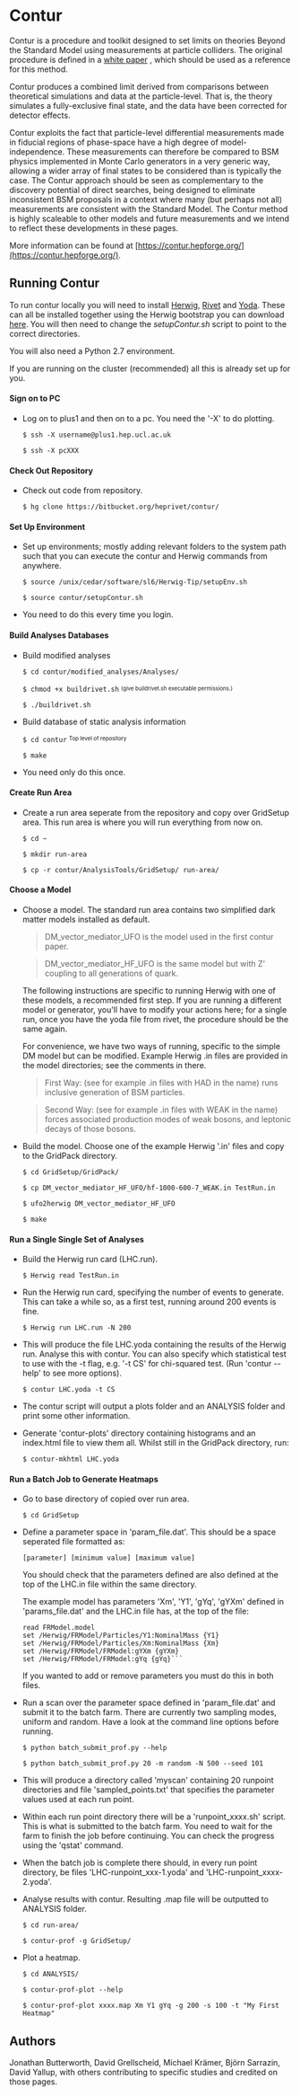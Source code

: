 # Contur

Contur is a procedure and toolkit designed to set limits on theories Beyond the
Standard Model using measurements at particle colliders. The original procedure
is defined in a 
[white paper](https://link.springer.com/article/10.1007%2FJHEP03%282017%29078)
, which should be used as a reference for this method.

Contur produces a combined limit derived from comparisons between theoretical 
simulations and data at the particle-level. That is, the theory simulates a 
fully-exclusive final state, and the data have been corrected for detector 
effects.

Contur exploits the fact that particle-level differential measurements made in 
fiducial regions of phase-space have a high degree of model-independence. 
These measurements can therefore be compared to BSM physics implemented in 
Monte Carlo generators in a very generic way, allowing a wider array of final 
states to be considered than is typically the case. The Contur approach should 
be seen as complementary to the discovery potential of direct searches, being 
designed to eliminate inconsistent BSM proposals in a context where many (but 
perhaps not all) measurements are consistent with the Standard Model. The 
Contur method is highly scaleable to other models and future measurements and 
we intend to reflect these developments in these pages.

More information can be found at 
[https://contur.hepforge.org/](https://contur.hepforge.org/).

## Running Contur

To run contur locally you will need to install [Herwig](https://herwig.hepforge.org/), 
[Rivet](https://rivet.hepforge.org/) and [Yoda](https://yoda.hepforge.org/). 
These can all be installed together using the Herwig bootstrap you can download 
[here](https://herwig.hepforge.org/downloads.html). You will then need to 
change the *setupContur.sh* script to point to the correct directories.

You will also need a Python 2.7 environment.

If you are running on the cluster (recommended) all this is already set up for
you.

#### Sign on to PC
- Log on to plus1 and then on to a pc. You need the '-X' to do plotting.

    `$ ssh -X username@plus1.hep.ucl.ac.uk`
    
    `$ ssh -X pcXXX`
    
#### Check Out Repository
- Check out code from repository.

    `$ hg clone https://bitbucket.org/heprivet/contur/`
    
#### Set Up Environment
- Set up environments; mostly adding relevant folders to the system path such
  that you can execute the contur and Herwig commands from anywhere.
  
    `$ source /unix/cedar/software/sl6/Herwig-Tip/setupEnv.sh`
    
    `$ source contur/setupContur.sh`

- You need to do this every time you login.

#### Build Analyses Databases
- Build modified analyses

    `$ cd contur/modified_analyses/Analyses/`
    
    `$ chmod +x buildrivet.sh` <sub><sup>(give buildrivet.sh executable 
    permissions.)</sup></sub>
    
    `$ ./buildrivet.sh`
    
- Build database of static analysis information

    `$ cd contur` <sup><sub>Top level of repository</sub></sup>
    
    `$ make`

- You need only do this once.

#### Create Run Area     
- Create a run area seperate from the repository and copy over GridSetup
  area. This run area is where you will run everything from now on.
  
    `$ cd ~`
    
    `$ mkdir run-area`
    
    `$ cp -r contur/AnalysisTools/GridSetup/ run-area/`

#### Choose a Model
- Choose a model. The standard run area contains two simplified dark matter
  models installed as default.
    > DM_vector_mediator_UFO is the model used in the first contur paper.
    
    > DM_vector_mediator_HF_UFO is the same model but with Z' coupling to all
      generations of quark.
  
  The following instructions are specific to running Herwig with one of these 
  models, a recommended first step. If you are running a different model or 
  generator, you'll have to modify your actions here; for a single run, once 
  you have the yoda file from rivet, the procedure should be the same again.

  For convenience, we have two ways of running, specific to the simple DM model
  but can be modified.
  Example Herwig .in files are provided in the model directories; see the 
  comments in there.
    > First Way: (see for example .in files with HAD in the name) runs 
      inclusive generation of BSM particles.
      
    > Second Way: (see for example .in files with WEAK in the name) forces 
      associated production modes of weak bosons, and leptonic decays of those 
      bosons.

- Build the model. Choose one of the example Herwig '.in' files and copy to
  the GridPack directory.
  
    `$ cd GridSetup/GridPack/`
    
    `$ cp DM_vector_mediator_HF_UFO/hf-1000-600-7_WEAK.in TestRun.in`
    
    `$ ufo2herwig DM_vector_mediator_HF_UFO`
    
    `$ make`
    
#### Run a Single Single Set of Analyses
- Build the Herwig run card (LHC.run).

    `$ Herwig read TestRun.in`

- Run the Herwig run card, specifying the number of events to generate. This 
  can take a while so, as a first test, running around 200 events is fine.
  
    `$ Herwig run LHC.run -N 200`
    
- This will produce the file LHC.yoda containing the results of the Herwig run.
  Analyse this with contur. You can also specify which statistical test to use
  with the -t flag, e.g. '-t CS' for chi-squared test. (Run 'contur --help' to
  see more options).
  
    `$ contur LHC.yoda -t CS`
    
- The contur script will output a plots folder and an ANALYSIS folder and 
  print some other information.
  
- Generate 'contur-plots' directory containing histograms and an index.html 
  file to view them all. Whilst still in the GridPack directory, run:
  
    `$ contur-mkhtml LHC.yoda`
    
#### Run a Batch Job to Generate Heatmaps
- Go to base directory of copied over run area.

    `$ cd GridSetup`
    
- Define a parameter space in 'param_file.dat'. This should be a space 
  seperated file formatted as:
  
    `[parameter] [minimum value] [maximum value]`
  
  You should check that the parameters defined are also defined at the top of 
  the LHC.in file within the same directory.
  
  The example model has parameters 'Xm', 'Y1', 'gYq', 'gYXm' defined in 
  'params_file.dat' and the LHC.in file has, at the top of the file:
      
      read FRModel.model
      set /Herwig/FRModel/Particles/Y1:NominalMass {Y1}
      set /Herwig/FRModel/Particles/Xm:NominalMass {Xm}
      set /Herwig/FRModel/FRModel:gYXm {gYXm}
      set /Herwig/FRModel/FRModel:gYq {gYq}```

  If you wanted to add or remove parameters you must do this in both files.
  
- Run a scan over the parameter space defined in 'param_file.dat' and submit it
  to the batch farm. There are currently two sampling modes, uniform and
  random. Have a look at the command line options before running.
  
     `$ python batch_submit_prof.py --help`
     
     `$ python batch_submit_prof.py 20 -m random -N 500 --seed 101`
     
- This will produce a directory called 'myscan' containing 20 runpoint 
  directories and file 'sampled_points.txt' that specifies the parameter 
  values used at each run point.
  
- Within each run point directory there will be a 'runpoint_xxxx.sh' script.
  This is what is submitted to the batch farm. You need to wait for the farm
  to finish the job before continuing. You can check the progress using the 
  'qstat' command. 
  
- When the batch job is complete there should, in every run point directory, be 
  files 'LHC-runpoint_xxx-1.yoda' and 'LHC-runpoint_xxxx-2.yoda'.
  
- Analyse results with contur. Resulting .map file will be outputted to 
  ANALYSIS folder.
  
    `$ cd run-area/`
    
    `$ contur-prof -g GridSetup/` 

- Plot a heatmap.

    `$ cd ANALYSIS/`
    
    `$ contur-prof-plot --help`
    
    `$ contur-prof-plot xxxx.map Xm Y1 gYq -g 200 -s 100 -t "My First Heatmap"`
    
    
## Authors
Jonathan Butterworth, David Grellscheid, Michael Krämer, Björn Sarrazin, 
David Yallup, with others contributing to specific studies and credited on 
those pages.
